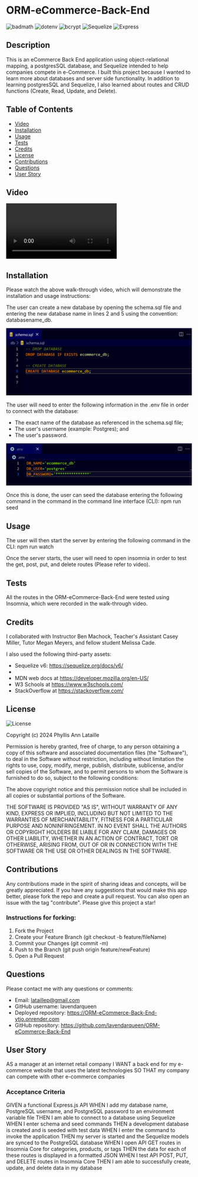 # ORM-eCommerce-Back-End

![badmath](https://img.shields.io/github/languages/top/lernantino/badmath) ![dotenv](https://img.shields.io/badge/dotenv-16.4.5-green) ![bcrypt](https://img.shields.io/badge/bcrypt-5.1.1-violet) ![Sequelize](https://img.shields.io/badge/Sequelize-v6.37.3-blue) ![Express](https://img.shields.io/badge/Express-4.19.2-green)

## Description

This is an eCommerce Back End application using object-relational mapping, a postgresSQL database, and Sequelize intended to help companies compete in e-Commerce. I built this project because I wanted to learn more about databases and server side functionality. In addition to learning postgresSQL and Sequelize, I also learned about routes and CRUD functions (Create, Read, Update, and Delete).

## Table of Contents

- [Video](#Video)
- [Installation](#installation)
- [Usage](#usage)
- [Tests](#tests)
- [Credits](#credits)
- [License](#license)
- [Contributions](#contributions)
- [Questions](#questions)
- [User Story](#user-story)

## Video

<video controls src="assets/videos/eCommerceWalkThroughC.mp4" title="Title"></video>

## Installation

Please watch the above walk-through video, which will demonstrate the installation and usage instructions:

The user can create a new database by opening the schema.sql file and entering the new database name in lines 2 and 5 using the convention: databasename_db.

![Screenshot Create Database](assets/screenshots/screenshotCreateDb.png)

The user will need to enter the following information in the .env file in order to connect with the database:

- The exact name of the database as referenced in the schema.sql file;
- The user's username (example: Postgres); and
- The user's password.

![Screenshot dotenv](assets/screenshots/screenshotEnv.png)

Once this is done, the user can seed the database entering the following command in the command in the command line interface (CLI): npm run seed

## Usage

The user will then start the server by entering the following command in the CLI: npm run watch

Once the server starts, the user will need to open insomnia in order to test the get, post, put, and delete routes (Please refer to video).

## Tests

All the routes in the ORM-eCommerce-Back-End were tested using Insomnia, which were recorded in the walk-through video.

## Credits

I collaborated with Instructor Ben Machock, Teacher's Assistant Casey Miller, Tutor Megan Meyers, and fellow student Melissa Cade.

I also used the following third-party assets:

- Sequelize v6: https://sequelize.org/docs/v6/
-
- MDN web docs at https://developer.mozilla.org/en-US/
- W3 Schools at https://www.w3schools.com/
- StackOverflow at https://stackoverflow.com/

## License

![License](https://img.shields.io/badge/License-MIT-blue.svg)

Copyright (c) 2024 Phyllis Ann Lataille

Permission is hereby granted, free of charge, to any person obtaining a copy
of this software and associated documentation files (the "Software"), to deal
in the Software without restriction, including without limitation the rights
to use, copy, modify, merge, publish, distribute, sublicense, and/or sell
copies of the Software, and to permit persons to whom the Software is
furnished to do so, subject to the following conditions:

The above copyright notice and this permission notice shall be included in all
copies or substantial portions of the Software.

THE SOFTWARE IS PROVIDED "AS IS", WITHOUT WARRANTY OF ANY KIND, EXPRESS OR
IMPLIED, INCLUDING BUT NOT LIMITED TO THE WARRANTIES OF MERCHANTABILITY,
FITNESS FOR A PARTICULAR PURPOSE AND NONINFRINGEMENT. IN NO EVENT SHALL THE
AUTHORS OR COPYRIGHT HOLDERS BE LIABLE FOR ANY CLAIM, DAMAGES OR OTHER
LIABILITY, WHETHER IN AN ACTION OF CONTRACT, TORT OR OTHERWISE, ARISING FROM,
OUT OF OR IN CONNECTION WITH THE SOFTWARE OR THE USE OR OTHER DEALINGS IN THE
SOFTWARE.

## Contributions

Any contributions made in the spirit of sharing ideas and concepts, will be greatly appreciated. If you have any suggestions that would make this app better, please fork the repo and create a pull request. You can also open an issue with the tag "contribute". Please give this project a star!

### Instructions for forking:

1. Fork the Project
2. Create your Feature Branch (git checkout -b feature/fileName)
3. Commit your Changes (git commit -m)
4. Push to the Branch (git push origin feature/newFeature)
5. Open a Pull Request

## Questions

Please contact me with any questions or comments:

- Email: lataillep@gmail.com
- GitHub username: lavendarqueen
- Deployed repository: https://ORM-eCommerce-Back-End-ytjo.onrender.com
- GitHub repository: https://github.com/lavendarqueen/ORM-eCommerce-Back-End

## User Story

AS a manager at an internet retail company
I WANT a back end for my e-commerce website that uses the latest technologies
SO THAT my company can compete with other e-commerce companies

### Acceptance Criteria

GIVEN a functional Express.js API
WHEN I add my database name, PostgreSQL username, and PostgreSQL password to an environment variable file
THEN I am able to connect to a database using Sequelize
WHEN I enter schema and seed commands
THEN a development database is created and is seeded with test data
WHEN I enter the command to invoke the application
THEN my server is started and the Sequelize models are synced to the PostgreSQL database
WHEN I open API GET routes in Insomnia Core for categories, products, or tags
THEN the data for each of these routes is displayed in a formatted JSON
WHEN I test API POST, PUT, and DELETE routes in Insomnia Core
THEN I am able to successfully create, update, and delete data in my database
